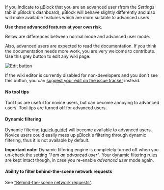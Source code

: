 If you indicate to µBlock that you are an advanced user (from the _Settings_ tab in µBlock's dashboard), µBlock will behave slightly differently and also will make available features which are more suitable to advanced users.

**Use these advanced features at your own risk.**

Below are differences between normal mode and advanced user mode.

Also, advanced users are expected to read the documentation. If you think the documentation needs more work, you are very welcome to contribute. Use this grey button to edit any wiki page:

![Edit button](https://i.imgur.com/3X1UXrP.png)

If the wiki editor is currently disabled for non-developers and you don't see this button, you can [suggest your edit on the issue tracker](https://github.com/gorhill/uBlock/issues) instead.

#### No tool tips

Tool tips are useful for novice users, but can become annoying to advanced users. Tool tips are turned off for advanced users.

#### Dynamic filtering

Dynamic filtering ([quick guide](https://github.com/gorhill/uBlock/wiki/Dynamic-filtering:-quick-guide)) will become available to advanced users. Novice users could easily mess up µBlock's filtering through dynamic filtering, thus it is not available by default.

**Important note:** Dynamic filtering engine is completely turned off when you un-check the setting _"I am an advanced user"_. Your dynamic filtering rules are kept intact though, in case you re-enable _advanced user_ mode again.

#### Ability to filter behind-the-scene network requests

See ["Behind-the-scene network requests"](https://github.com/gorhill/uBlock/wiki/Behind-the-scene-network-requests).